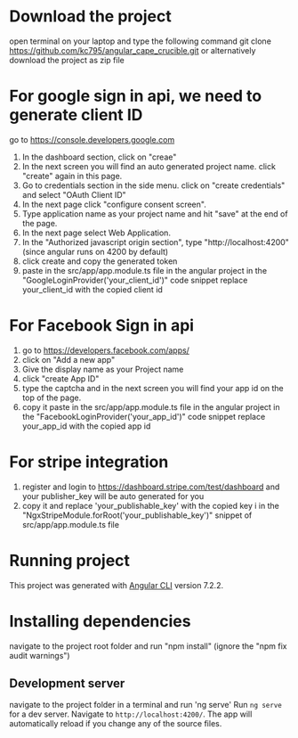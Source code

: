 # Download the project
open terminal on your laptop and type the following command 
git clone https://github.com/kc795/angular_cape_crucible.git or alternatively download the project as zip file

# For google sign in api, we need to generate client ID 
go to https://console.developers.google.com

1. In the dashboard section, click on "creae" 
2. In the next screen you will find an auto generated project name. click "create" again in this page.
3. Go to credentials section in the side menu. click on "create credentials" and select "OAuth Client ID"
4. In the next page click "configure consent screen". 
5. Type application name as your project name and hit "save" at the end of the page.
6. In the next page select Web Application.
7. In the "Authorized javascript origin section", type "http://localhost:4200" (since angular runs on 4200 by default)
8. click create and copy the generated token
9. paste in the src/app/app.module.ts file in the angular project in the "GoogleLoginProvider('your_client_id')" code snippet 
replace your_client_id with the copied client id


# For Facebook Sign in api
1. go to https://developers.facebook.com/apps/
2. click on "Add a new app"
3. Give the display name as your Project name
4. click "create App ID"
5. type the captcha and in the next screen you will find your app id on the top of the page. 
6. copy it paste in the src/app/app.module.ts file in the angular project in the "FacebookLoginProvider('your_app_id')" code snippet
replace your_app_id with the copied app id

# For stripe integration

1. register and login to https://dashboard.stripe.com/test/dashboard and  your publisher_key will be auto generated for you
2. copy it and replace 'your_publishable_key' with the copied key i in the "NgxStripeModule.forRoot('your_publishable_key')" snippet of src/app/app.module.ts file

# Running project

This project was generated with [Angular CLI](https://github.com/angular/angular-cli) version 7.2.2.
# Installing dependencies 
navigate to the project root folder and run "npm install" (ignore the "npm fix audit warnings")
## Development server
navigate to the project folder in a terminal and run 'ng serve'
Run `ng serve` for a dev server. Navigate to `http://localhost:4200/`. The app will automatically reload if you change any of the source files.

